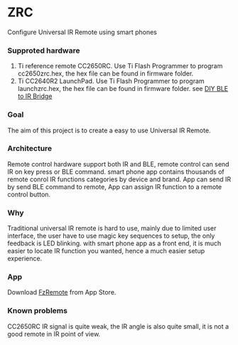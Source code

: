 # ZRC
Configure Universal IR Remote using smart phones
### Supproted hardware
1. Ti reference remote CC2650RC. Use Ti Flash Programmer to program cc2650zrc.hex, the hex file can be found in firmware folder. 
2. Ti CC2640R2 LaunchPad. Use Ti Flash Programmer to program launchzrc.hex, the hex file can be found in firmware folder. see [DIY BLE to IR Bridge](https://foundersg.github.io/diy-ble-to-ir-bridge.html)
### Goal
The aim of this project is to create a easy to use Universal IR Remote.
### Architecture
Remote control hardware support both IR and BLE, remote control can send IR on key press or BLE command. smart phone app contains thousands of remote conrol IR functions categories by device and brand. App can send IR by send BLE command to remote, App can assign IR function to a remote control button. 
### Why
Traditional universal IR remote is hard to use, mainly due to limited user interface, the user have to use magic key sequences to setup, the only feedback is LED blinking. with smart phone app as a front end, it is much easier to locate IR function you wanted, hence a much easier setup experience.
### App
Download [FzRemote](http://appstore.com/fzremote) from App Store.
### Known problems
CC2650RC IR signal is quite weak, the IR angle is also quite small, it is not a good remote in IR point of view.
